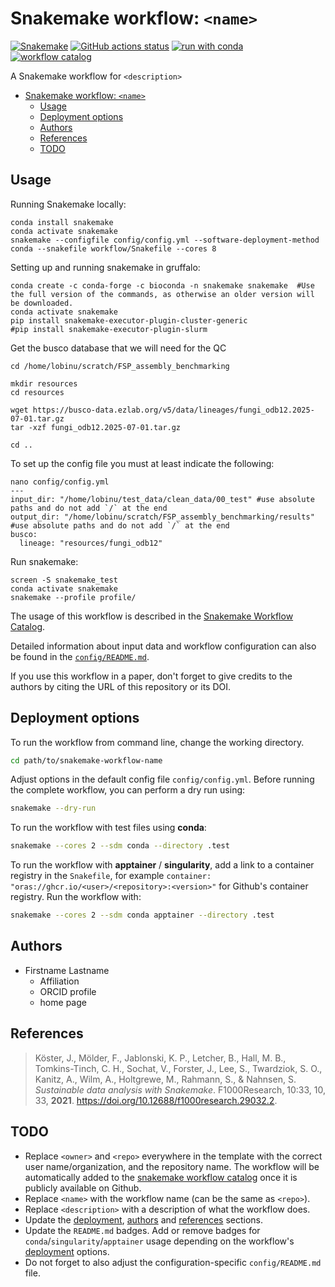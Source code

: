 # Snakemake workflow: `<name>`

[![Snakemake](https://img.shields.io/badge/snakemake-≥8.0.0-brightgreen.svg)](https://snakemake.github.io)
[![GitHub actions status](https://github.com/snakemake-workflows/snakemake-workflow-template/actions/workflows/main.yml/badge.svg?branch=main)](https://github.com/snakemake-workflows/snakemake-workflow-template/actions/workflows/main.yml)
[![run with conda](http://img.shields.io/badge/run%20with-conda-3EB049?labelColor=000000&logo=anaconda)](https://docs.conda.io/en/latest/)
[![workflow catalog](https://img.shields.io/badge/Snakemake%20workflow%20catalog-darkgreen)](https://snakemake.github.io/snakemake-workflow-catalog/docs/workflows/<owner>/<repo>)

A Snakemake workflow for `<description>`

- [Snakemake workflow: `<name>`](#snakemake-workflow-name)
  - [Usage](#usage)
  - [Deployment options](#deployment-options)
  - [Authors](#authors)
  - [References](#references)
  - [TODO](#todo)

## Usage

Running Snakemake locally:

```
conda install snakemake
conda activate snakemake
snakemake --configfile config/config.yml --software-deployment-method conda --snakefile workflow/Snakefile --cores 8
```

Setting up and running snakemake in gruffalo:

```
conda create -c conda-forge -c bioconda -n snakemake snakemake  #Use the full version of the commands, as otherwise an older version will be downloaded.
conda activate snakemake
pip install snakemake-executor-plugin-cluster-generic
#pip install snakemake-executor-plugin-slurm
```

Get the busco database that we will need for the QC
```
cd /home/lobinu/scratch/FSP_assembly_benchmarking

mkdir resources
cd resources

wget https://busco-data.ezlab.org/v5/data/lineages/fungi_odb12.2025-07-01.tar.gz
tar -xzf fungi_odb12.2025-07-01.tar.gz

cd ..
```

To set up the config file you must at least indicate the following:
```
nano config/config.yml
---
input_dir: "/home/lobinu/test_data/clean_data/00_test" #use absolute paths and do not add `/` at the end
output_dir: "/home/lobinu/scratch/FSP_assembly_benchmarking/results"  #use absolute paths and do not add `/` at the end
busco:
  lineage: "resources/fungi_odb12"
```

Run snakemake:
```
screen -S snakemake_test
conda activate snakemake
snakemake --profile profile/
```

The usage of this workflow is described in the [Snakemake Workflow Catalog](https://snakemake.github.io/snakemake-workflow-catalog/docs/workflows/<owner>/<repo>).

Detailed information about input data and workflow configuration can also be found in the [`config/README.md`](config/README.md).

If you use this workflow in a paper, don't forget to give credits to the authors by citing the URL of this repository or its DOI.

## Deployment options

To run the workflow from command line, change the working directory.

```bash
cd path/to/snakemake-workflow-name
```

Adjust options in the default config file `config/config.yml`.
Before running the complete workflow, you can perform a dry run using:

```bash
snakemake --dry-run
```

To run the workflow with test files using **conda**:

```bash
snakemake --cores 2 --sdm conda --directory .test
```

To run the workflow with **apptainer** / **singularity**, add a link to a container registry in the `Snakefile`, for example `container: "oras://ghcr.io/<user>/<repository>:<version>"` for Github's container registry.
Run the workflow with:

```bash
snakemake --cores 2 --sdm conda apptainer --directory .test
```

## Authors

- Firstname Lastname
  - Affiliation
  - ORCID profile
  - home page

## References

> Köster, J., Mölder, F., Jablonski, K. P., Letcher, B., Hall, M. B., Tomkins-Tinch, C. H., Sochat, V., Forster, J., Lee, S., Twardziok, S. O., Kanitz, A., Wilm, A., Holtgrewe, M., Rahmann, S., & Nahnsen, S. _Sustainable data analysis with Snakemake_. F1000Research, 10:33, 10, 33, **2021**. https://doi.org/10.12688/f1000research.29032.2.

## TODO

- Replace `<owner>` and `<repo>` everywhere in the template with the correct user name/organization, and the repository name. The workflow will be automatically added to the [snakemake workflow catalog](https://snakemake.github.io/snakemake-workflow-catalog/index.html) once it is publicly available on Github.
- Replace `<name>` with the workflow name (can be the same as `<repo>`).
- Replace `<description>` with a description of what the workflow does.
- Update the [deployment](#deployment-options), [authors](#authors) and [references](#references) sections.
- Update the `README.md` badges. Add or remove badges for `conda`/`singularity`/`apptainer` usage depending on the workflow's [deployment](#deployment-options) options.
- Do not forget to also adjust the configuration-specific `config/README.md` file.
